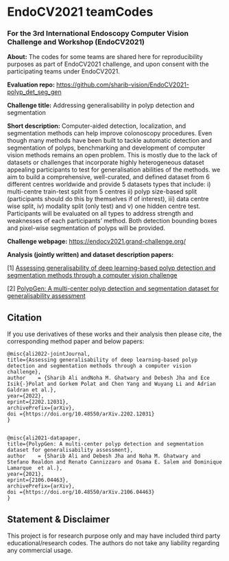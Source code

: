 # EndoCV2021 teamCodes 
### For the 3rd International Endoscopy Computer Vision Challenge and Workshop (EndoCV2021)

**About:**
The codes for some teams are shared here for reproducibility purposes as part of EndoCV2021 challenge, and upon consent with the participating teams under EndoCV2021. 

**Evaluation repo:** https://github.com/sharib-vision/EndoCV2021-polyp_det_seg_gen

**Challenge title:** Addressing generalisability in polyp detection and segmentation

**Short description:**
Computer-aided detection, localization, and segmentation methods can help improve colonoscopy procedures. Even though many methods have been built to tackle automatic detection and segmentation of polyps, benchmarking and development of computer vision methods remains an open problem. This is mostly due to the lack of datasets or challenges that incorporate highly heterogeneous dataset appealing participants to test for generalisation abilities of the methods. we aim to build a comprehensive, well-curated, and defined dataset from 6 different centres worldwide and provide 5 datasets types that include: i) multi-centre train-test split from 5 centres ii) polyp size-based split (participants should do this by themselves if of interest), iii) data centre wise split, iv) modality split (only test) and v) one hidden centre test. Participants will be evaluated on all types to address strength and weaknesses of each participants’ method.  Both detection bounding boxes and pixel-wise segmentation of polyps will be provided.

**Challenge webpage:** https://endocv2021.grand-challenge.org/

**Analysis (jointly written) and dataset description papers:**

[1] [Assessing generalisability of deep learning-based polyp detection and segmentation methods through a computer vision challenge](https://arxiv.org/abs/2202.12031)

[2] [PolypGen: A multi-center polyp detection and segmentation dataset for generalisability assessment](https://arxiv.org/abs/2106.04463)

## Citation

If you use derivatives of these works and their analysis then please cite, the corresponding method paper and below papers:

    @misc{ali2022-jointJournal,
    title={Assessing generalisability of deep learning-based polyp detection and segmentation methods through a computer vision challenge},
    author    = {Sharib Ali andNoha M. Ghatwary and Debesh Jha and Ece Isik{-}Polat and Gorkem Polat and Chen Yang and Wuyang Li and Adrian Galdran et al.},
    year={2022},
    eprint={2202.12031},
    archivePrefix={arXiv},
    doi ={https://doi.org/10.48550/arXiv.2202.12031}
    }


    @misc{ali2021-datapaper,
    title={PolypGen: A multi-center polyp detection and segmentation dataset for generalisability assessment},
    author    = {Sharib Ali and Debesh Jha and Noha M. Ghatwary and Stefano Realdon and Renato Cannizzaro and Osama E. Salem and Dominique Lamarque  et al.},
    year={2021},
    eprint={2106.04463},
    archivePrefix={arXiv},
    doi ={https://doi.org/10.48550/arXiv.2106.04463}
    }


## Statement & Disclaimer
This project is for research purpose only and may have included third party educational/research codes. The authors do not take any liability regarding any commercial usage.